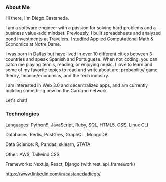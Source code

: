 ### About Me

Hi there, I'm Diego Castaneda.

I am a software engineer with a passion for solving hard problems and a business value-add mindset. Previously, I built spreadsheets and analyzed bond investments at Travelers. I studied Applied Computational Math & Economics at Notre Dame.

I was born in Dallas but have lived in over 10 different cities between 3 countries and speak Spanish and Portuguese. When not coding, you can catch me playing tennis, reading, or enjoying music. I love to learn and some of my favorite topics to read and write about are: probability/ game theory, finance/economics, and the tech industry.

I am interested in Web 3.0 and decentralized apps, and am currently building something new on the Cardano network.

Let's chat!


### Technologies

Languages: Python!!, JavaScript, Ruby, SQL, HTML5, CSS, Linux CLI

Databases: Redis, PostGres, GraphQL, MongoDB. 

Data Science: R, Pandas, sklearn, STATA

Other: AWS, Tailwind CSS

Frameworks: Next.js, React, Django (with rest_api_framework)


https://www.linkedin.com/in/castanedadiego/

<!--
**castanedadiego/castanedadiego** is a ✨ _special_ ✨ repository because its `README.md` (this file) appears on your GitHub profile.

Here are some ideas to get you started:

- 🔭 I’m currently working on ...
- 🌱 I’m currently learning ...
- 👯 I’m looking to collaborate on ...
- 🤔 I’m looking for help with ...
- 💬 Ask me about ...
- 📫 How to reach me: ...
- 😄 Pronouns: ...
- ⚡ Fun fact: ...
-->
